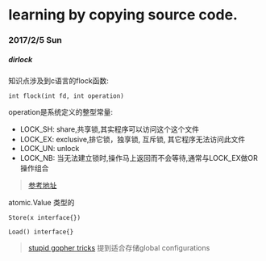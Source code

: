 # learning by copying source code.


### 2017/2/5 Sun

##### dirlock 

知识点涉及到c语言的flock函数:

```int flock(int fd, int operation)```

operation是系统定义的整型常量:

* LOCK_SH: share,共享锁,其实程序可以访问这个这个文件
* LOCK_EX: exclusive,排它锁，独享锁, 互斥锁, 其它程序无法访问此文件
* LOCK_UN: unlock
* LOCK_NB: 当无法建立锁时,操作马上返回而不会等待,通常与LOCK_EX做OR操作组合

> [参考地址](http://blog.csdn.net/loophome/article/details/49681217)

atomic.Value 类型的

```Store(x interface{})```

```Load() interface{}```

> [stupid gopher tricks](https://www.youtube.com/watch?v=UECh7X07m6E&t=22m40s)
提到适合存储global configurations
